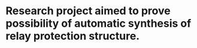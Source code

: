 # Research project aimed to prove possibility of automatic synthesis of relay protection structure.
